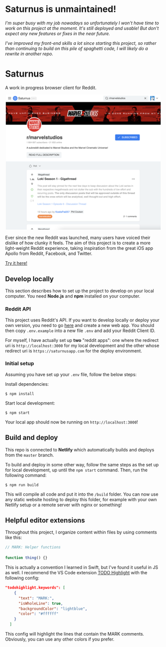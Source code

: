 # Saturnus is unmaintained!

_I'm super busy with my job nowadays so unfortunately I won't have time to work on this project at the moment. It's still deployed and usable! But don't expect any new features or fixes in the near future._

_I've improved my front-end skills a lot since starting this project, so rather than continuing to build on this pile of spaghetti code, I will likely do a rewrite in another repo._

# Saturnus

A work in progress browser client for Reddit.

<p align="center">
<img src="./docs/saturnus.png" style="max-width: 500px;">
</p>

Ever since the new Reddit was launched, many users have voiced their dislike of how clunky it feels. The aim of this project is to create a more light-weight Reddit experience, taking inspiration from the great iOS app Apollo from Reddit, Facebook, and Twitter.

[Try it here!](https://saturnusapp.com/)

## Develop locally

This section describes how to set up the project to develop on your local computer. You need **Node.js** and **npm** installed on your computer.

### Reddit API

This project uses Reddit's API. If you want to develop locally or deploy your own version, you need to go [here](https://ssl.reddit.com/prefs/apps/) and create a new web app. You should then copy `.env.example` into a new file `.env` and add your Reddit Client ID.

For myself, I have actually set up **two** "reddit apps": one where the redirect uri is `http://localhost:3000` for my local development and the other whose redirect uri is `https://saturnusapp.com` for the deploy environment.

### Initial setup

Assuming you have set up your `.env` file, follow the below steps:

Install dependencies:

```
$ npm install
```

Start local development:

```
$ npm start
```

Your local app should now be running on `http://localhost:3000`!

## Build and deploy

This repo is connected to **Netlify** which automatically builds and deploys from the `master` branch.

To build and deploy in some other way, follow the same steps as the set up for local development, up until the `npm start` command. Then, run the following command:

```
$ npm run build
```

This will compile all code and put it into the `/build` folder. You can now use any static website hosting to deploy this folder, for example with your own Netlify setup or a remote server with nginx or something!

## Helpful editor extensions

Throughout this project, I organize content within files by using comments like this:

```js
// MARK: Helper functions

function thing() {}
```

This is actually a convention I learned in Swift, but I've found it useful in JS as well. I recommend the VS Code extension [TODO Highlight](https://marketplace.visualstudio.com/items?itemName=wayou.vscode-todo-highlight) with the following config:

```json
"todohighlight.keywords": [
    {
      "text": "MARK:",
      "isWholeLine": true,
      "backgroundColor": "lightblue",
      "color": "#ffffff"
    }
  ]
```

This config will highlight the lines that contain the MARK comments. Obviously, you can use any other colors if you prefer.
